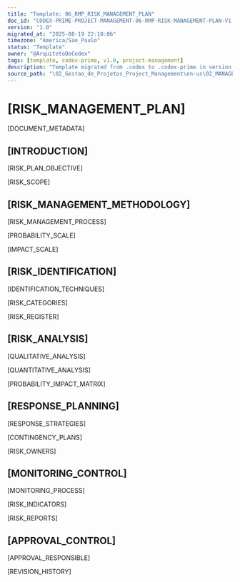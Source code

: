 ```yaml
---
title: "Template: 06_RMP_RISK_MANAGEMENT_PLAN"
doc_id: "CODEX-PRIME-PROJECT-MANAGEMENT-06-RMP-RISK-MANAGEMENT-PLAN-V1.0"
version: "1.0"
migrated_at: "2025-08-19 22:10:06"
timezone: "America/Sao_Paulo"
status: "Template"
owner: "@ArquitetoDoCodex"
tags: [template, codex-prime, v1.0, project-management]
description: "Template migrated from .codex to .codex-prime in version 1.0"
source_path: "\02_Gestao_de_Projetos_Project_Management\en-us\02_MANAGEMENT_PLANS\06_RMP_RISK_MANAGEMENT_PLAN.md"
---
```


# [RISK_MANAGEMENT_PLAN]

[DOCUMENT_METADATA]

## [INTRODUCTION]

[RISK_PLAN_OBJECTIVE]

[RISK_SCOPE]

## [RISK_MANAGEMENT_METHODOLOGY]

[RISK_MANAGEMENT_PROCESS]

[PROBABILITY_SCALE]

[IMPACT_SCALE]

## [RISK_IDENTIFICATION]

[IDENTIFICATION_TECHNIQUES]

[RISK_CATEGORIES]

[RISK_REGISTER]

## [RISK_ANALYSIS]

[QUALITATIVE_ANALYSIS]

[QUANTITATIVE_ANALYSIS]

[PROBABILITY_IMPACT_MATRIX]

## [RESPONSE_PLANNING]

[RESPONSE_STRATEGIES]

[CONTINGENCY_PLANS]

[RISK_OWNERS]

## [MONITORING_CONTROL]

[MONITORING_PROCESS]

[RISK_INDICATORS]

[RISK_REPORTS]

## [APPROVAL_CONTROL]

[APPROVAL_RESPONSIBLE]

[REVISION_HISTORY]